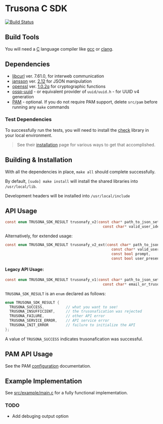 # Trusona C SDK

[![Build Status](https://travis-ci.com/lighthauz/trusona-c-sdk.svg?token=ERoqgs7tKf7xAGTsABr8&branch=master)](https://travis-ci.com/lighthauz/trusona-c-sdk)

## Build Tools

You will need a [C](https://en.wikipedia.org/wiki/C_programming_language) language compiler like [gcc](https://github.com/gcc-mirror/gcc) or [clang](https://github.com/llvm-mirror/clang).

## Dependencies

- [libcurl](https://curl.haxx.se/libcurl/c) ver. 7.61.0, for interweb communication
- [jansson](https://github.com/akheron/jansson) ver. [2.12](https://github.com/akheron/jansson/releases) for JSON manipulation
- [openssl](https://www.openssl.org) ver. [1.0.2q](https://www.openssl.org/source) for cryptographic functions
- [ossp-uuid](https://github.com/sean-/ossp-uuid) - or equivalent provider of `uuid/uuid.h` - for UUID v4 generation
- [PAM](http://tldp.org/HOWTO/User-Authentication-HOWTO/x115.html) - optional. If you do not require PAM support, delete `src/pam` before running any `make` commands

### Test Dependencies

To successfully run the tests, you will need to install the [check](https://libcheck.github.io/check) library in your local environment.

> See their [installation](https://libcheck.github.io/check/web/install.html) page for various ways to get that accomplished.


## Building & Installation

With all the dependencies in place, `make all` should complete successfully.

By default, `[sudo] make install` will install the shared libraries into `/usr/local/lib`.

Development headers will be installed into `/usr/local/include`


## API Usage

```c
const enum TRUSONA_SDK_RESULT trusonafy_v2(const char* path_to_json_settings,
                                             const char* valid_user_identifier);
```

Alternatively, for extended usage:

```c
const enum TRUSONA_SDK_RESULT trusonafy_v2_ext(const char* path_to_json_settings,
                                                 const char* valid_user_identifier,
                                                 const bool prompt,
                                                 const bool user_presence);
```

#### Legacy API Usage:

```c
const enum TRUSONA_SDK_RESULT trusonafy_v1(const char* path_to_json_settings,
                                             const char* email_or_trusona_id);
```


`TRUSONA_SDK_RESULT` is an `enum` declared as follows:

```c
enum TRUSONA_SDK_RESULT {
  TRUSONA_SUCCESS,          // what you want to see!
  TRUSONA_INSUFFICIENT,     // the trusonafication was rejected
  TRUSONA_FAILURE,          // other API error
  TRUSONA_SERVICE_ERROR,    // API service error
  TRUSONA_INIT_ERROR        // failure to initialize the API
};
```

A value of `TRUSONA_SUCCESS` indicates trusonafication was successful.


## PAM API Usage

See the PAM [configuration](src/pam/README.md) documentation.

## Example Implementation

See [src/example/main.c](src/example/main.c) for a fully functional implementation.

### TODO

- Add debuging output option
